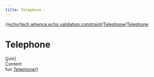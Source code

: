 ```yaml
---
title: Telephone -
---
```

//[echo](../../index.md)/[tech.whence.echo.validation.constraint](../index.md)/[Telephone](index.md)/[Telephone](-telephone.md)



# Telephone  
[jvm]  
Content  
fun [Telephone](-telephone.md)()  



